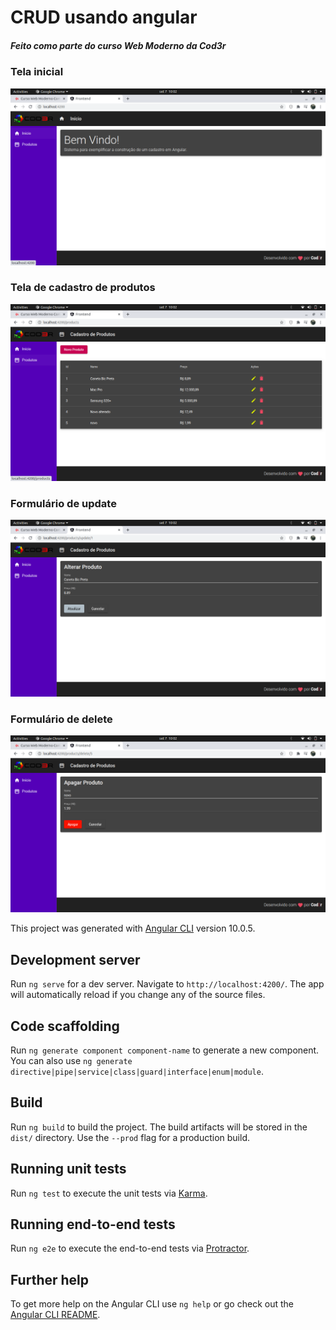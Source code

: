 # CRUD usando angular

##### Feito como parte do curso Web Moderno da Cod3r

### Tela inicial

<img src="src/assets/screenshots/home.png">

### Tela de cadastro de produtos

<img src="src/assets/screenshots/tabelaProdutos.png">

### Formulário de update

<img src="src/assets/screenshots/formularioUpdate.png">

### Formulário de delete

<img src="src/assets/screenshots/formularioDelete.png">

This project was generated with [Angular CLI](https://github.com/angular/angular-cli) version 10.0.5.

## Development server

Run `ng serve` for a dev server. Navigate to `http://localhost:4200/`. The app will automatically reload if you change any of the source files.

## Code scaffolding

Run `ng generate component component-name` to generate a new component. You can also use `ng generate directive|pipe|service|class|guard|interface|enum|module`.

## Build

Run `ng build` to build the project. The build artifacts will be stored in the `dist/` directory. Use the `--prod` flag for a production build.

## Running unit tests

Run `ng test` to execute the unit tests via [Karma](https://karma-runner.github.io).

## Running end-to-end tests

Run `ng e2e` to execute the end-to-end tests via [Protractor](http://www.protractortest.org/).

## Further help

To get more help on the Angular CLI use `ng help` or go check out the [Angular CLI README](https://github.com/angular/angular-cli/blob/master/README.md).
